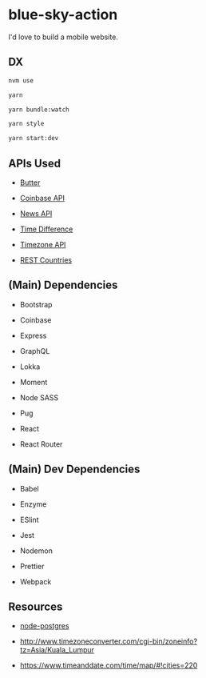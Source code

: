 # blue-sky-action

I'd love to build a mobile website.

## DX

```bash
nvm use

yarn

yarn bundle:watch

yarn style

yarn start:dev
```

## APIs Used

- [Butter](https://buttercms.com/)

- [Coinbase API](https://developers.coinbase.com/)

- [News API](https://newsapi.org/)

- [Time Difference](https://www.zeitverschiebung.net/en/)

- [Timezone API](https://timezoneapi.io/)

- [REST Countries](https://restcountries.eu/)

## (Main) Dependencies

- Bootstrap

- Coinbase

- Express

- GraphQL

- Lokka

- Moment

- Node SASS

- Pug

- React

- React Router

## (Main) Dev Dependencies

- Babel

- Enzyme

- ESlint

- Jest

- Nodemon

- Prettier

- Webpack

## Resources

- [node-postgres](https://node-postgres.com/)

- http://www.timezoneconverter.com/cgi-bin/zoneinfo?tz=Asia/Kuala_Lumpur

- https://www.timeanddate.com/time/map/#!cities=220
